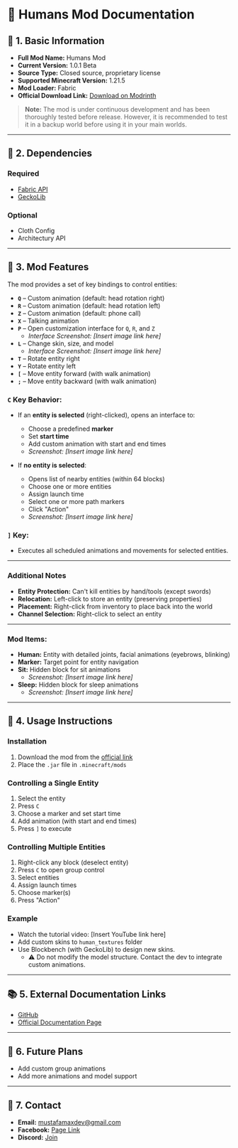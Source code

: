 # 📘 Humans Mod Documentation

## 🧱 1. Basic Information

- **Full Mod Name:** Humans Mod  
- **Current Version:** 1.0.1 Beta  
- **Source Type:** Closed source, proprietary license  
- **Supported Minecraft Version:** 1.21.5  
- **Mod Loader:** Fabric  
- **Official Download Link:** [Download on Modrinth](https://modrinth.com/mod/humans-mod)

> **Note:** The mod is under continuous development and has been thoroughly tested before release. However, it is recommended to test it in a backup world before using it in your main worlds.

---

## 🧩 2. Dependencies

### Required

- [Fabric API](https://modrinth.com/mod/fabric-api)
- [GeckoLib](https://modrinth.com/mod/geckolib)

### Optional

- Cloth Config  
- Architectury API  

---

## 🧰 3. Mod Features

The mod provides a set of key bindings to control entities:

- **`Q`** – Custom animation (default: head rotation right)  
- **`R`** – Custom animation (default: head rotation left)  
- **`Z`** – Custom animation (default: phone call)  
- **`X`** – Talking animation  
- **`P`** – Open customization interface for `Q`, `R`, and `Z`  
  - _Interface Screenshot: [Insert image link here]_  
- **`L`** – Change skin, size, and model  
  - _Interface Screenshot: [Insert image link here]_  
- **`T`** – Rotate entity right  
- **`Y`** – Rotate entity left  
- **`[`** – Move entity forward (with walk animation)  
- **`;`** – Move entity backward (with walk animation)

### `C` Key Behavior:

- If an **entity is selected** (right-clicked), opens an interface to:
  - Choose a predefined **marker**
  - Set **start time**
  - Add custom animation with start and end times  
  - _Screenshot: [Insert image link here]_

- If **no entity is selected**:
  - Opens list of nearby entities (within 64 blocks)
  - Choose one or more entities
  - Assign launch time
  - Select one or more path markers
  - Click "Action"  
  - _Screenshot: [Insert image link here]_

### `]` Key:

- Executes all scheduled animations and movements for selected entities.

---

### Additional Notes

- **Entity Protection:** Can't kill entities by hand/tools (except swords)  
- **Relocation:** Left-click to store an entity (preserving properties)  
- **Placement:** Right-click from inventory to place back into the world  
- **Channel Selection:** Right-click to select an entity

---

### Mod Items:

- **Human:** Entity with detailed joints, facial animations (eyebrows, blinking)  
- **Marker:** Target point for entity navigation  
- **Sit:** Hidden block for sit animations  
  - _Screenshot: [Insert image link here]_  
- **Sleep:** Hidden block for sleep animations  
  - _Screenshot: [Insert image link here]_

---

## 🔧 4. Usage Instructions

### Installation

1. Download the mod from the [official link](https://modrinth.com/mod/humans-mod)
2. Place the `.jar` file in `.minecraft/mods`

### Controlling a Single Entity

1. Select the entity  
2. Press `C`  
3. Choose a marker and set start time  
4. Add animation (with start and end times)  
5. Press `]` to execute  

### Controlling Multiple Entities

1. Right-click any block (deselect entity)  
2. Press `C` to open group control  
3. Select entities  
4. Assign launch times  
5. Choose marker(s)  
6. Press "Action"

### Example

- Watch the tutorial video: [Insert YouTube link here]  
- Add custom skins to `human_textures` folder  
- Use Blockbench (with GeckoLib) to design new skins.  
  - ⚠️ Do not modify the model structure. Contact the dev to integrate custom animations.

---

## 📚 5. External Documentation Links

- [GitHub](https://github.com/mustafa3max/humans-mod-page/tree/main)  
- [Official Documentation Page](https://humansmod.blogspot.com/p/documents.html)

---

## 🔄 6. Future Plans

- Add custom group animations  
- Add more animations and model support

---

## 📩 7. Contact

- **Email:** mustafamaxdev@gmail.com  
- **Facebook:** [Page Link](https://www.facebook.com/profile.php?id=61576926196306)  
- **Discord:** [Join](https://discord.com/invite/kmcDcF7U)
